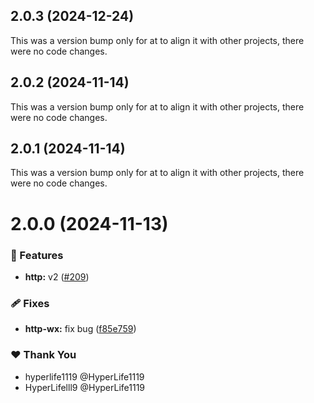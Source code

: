 ## 2.0.3 (2024-12-24)

This was a version bump only for at to align it with other projects, there were no code changes.

## 2.0.2 (2024-11-14)

This was a version bump only for at to align it with other projects, there were no code changes.

## 2.0.1 (2024-11-14)

This was a version bump only for at to align it with other projects, there were no code changes.

# 2.0.0 (2024-11-13)

### 🚀 Features

- **http:** v2 ([#209](https://github.com/ngify/ngify/pull/209))

### 🩹 Fixes

- **http-wx:** fix bug ([f85e759](https://github.com/ngify/ngify/commit/f85e759))

### ❤️  Thank You

- hyperlife1119 @HyperLife1119
- HyperLifelll9 @HyperLife1119
